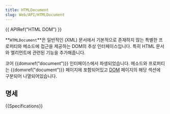 ```yaml
---
title: HTMLDocument
slug: Web/API/HTMLDocument
---
```

{{ APIRef("HTML DOM") }}

**`HTMLDocument`**은 일반적인 (XML) 문서에서 기본적으로 존재하지 않는 특별한 프로퍼티와 메소드에 접근을 제공하는 DOM의 추상 인터페이스입니다. 특히 HTML 문서와 엘리먼트에 관련된 기능을 추가해줍니다.

코어 {{domxref("document")}} 인터페이스에서 파생되었습니다. 메소드와 프로퍼티는 {{domxref("document")}} 페이지에 포함되어있고 [DOM](/ko/docs/DOM "en/DOM") 페이지의 해당 섹션에 구분되어 나열되어있습니다.

## 명세

{{Specifications}}
